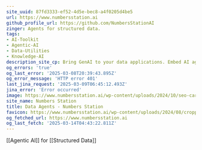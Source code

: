 ```yaml
---
site_uuid: 87fd3333-ef52-4d5e-bec8-a4f0205d4be5
url: https://www.numbersstation.ai
github_profile_url: https://github.com/NumbersStationAI
zinger: Agents for structured data.
tags:
- AI-Toolkit
- Agentic-AI
- Data-Utilities
- Knowledge-AI
description_site_cp: Bring GenAI to your data applications. Embed AI agents that analyze data, connect to your tools, and automate workflows.
og_errors: 'true'
og_last_error: '2025-03-08T20:39:43.895Z'
og_error_message: 'HTTP error 401'
last_jina_request: '2025-03-09T06:45:12.493Z'
jina_error: 'Error occurred'
image: https://www.numbersstation.ai/wp-content/uploads/2024/10/seo-card.png
site_name: Numbers Station
title: Data Agents - Numbers Station
favicon: https://www.numbersstation.ai/wp-content/uploads/2024/08/cropped-logo-3-192x192.png
og_fetched_url: https://www.numbersstation.ai
og_last_fetch: '2025-03-14T04:43:22.811Z'
---
```

[[Agentic AI]] for [[Structured Data]]
